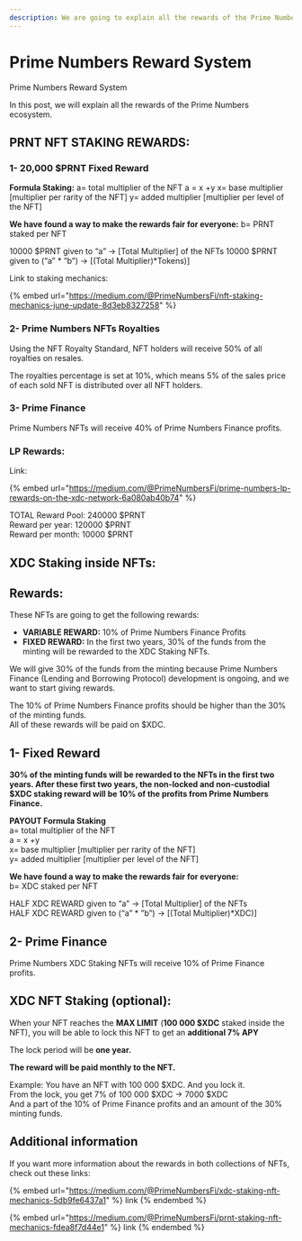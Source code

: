 ```yaml
---
description: We are going to explain all the rewards of the Prime Numbers ecosystem.
---
```


# Prime Numbers Reward System

Prime Numbers Reward System

In this post, we will explain all the rewards of the Prime Numbers ecosystem.

## PRNT NFT STAKING REWARDS: <a href="#b642" id="b642"></a>

### 1- 20,000 $PRNT Fixed Reward <a href="#4e23" id="4e23"></a>

**Formula Staking:** a= total multiplier of the NFT a = x +y x= base multiplier \[multiplier per rarity of the NFT] y= added multiplier \[multiplier per level of the NFT]

**We have found a way to make the rewards fair for everyone:** b= PRNT staked per NFT

10000 $PRNT given to “a” -> \[Total Multiplier] of the NFTs 10000 $PRNT given to (“a” \* ”b”) -> \[(Total Multiplier)\*Tokens)]

Link to staking mechanics:&#x20;

{% embed url="https://medium.com/@PrimeNumbersFi/nft-staking-mechanics-june-update-8d3eb8327258" %}

### 2- Prime Numbers NFTs Royalties <a href="#6649" id="6649"></a>

Using the NFT Royalty Standard, NFT holders will receive 50% of all royalties on resales.

The royalties percentage is set at 10%, which means 5% of the sales price of each sold NFT is distributed over all NFT holders.



### 3- Prime Finance <a href="#7896" id="7896"></a>

Prime Numbers NFTs will receive 40% of Prime Numbers Finance profits.&#x20;

### LP Rewards: <a href="#11cf" id="11cf"></a>

Link:&#x20;

{% embed url="https://medium.com/@PrimeNumbersFi/prime-numbers-lp-rewards-on-the-xdc-network-6a080ab40b74" %}

TOTAL Reward Pool: 240000 $PRNT\
Reward per year: 120000 $PRNT\
Reward per month: 10000 $PRNT

## XDC Staking inside NFTs: <a href="#3cf4" id="3cf4"></a>

## Rewards: <a href="#f327" id="f327"></a>

These NFTs are going to get the following rewards:

* **VARIABLE REWARD:** 10% of Prime Numbers Finance Profits
* **FIXED REWARD:** In the first two years, 30% of the funds from the minting will be rewarded to the XDC Staking NFTs.

We will give 30% of the funds from the minting because Prime Numbers Finance (Lending and Borrowing Protocol) development is ongoing, and we want to start giving rewards.

The 10% of Prime Numbers Finance profits should be higher than the 30% of the minting funds.\
All of these rewards will be paid on $XDC.

## 1- Fixed Reward <a href="#8910" id="8910"></a>

**30% of the minting funds will be rewarded to the NFTs in the first two years. After these first two years, the non-locked and non-custodial $XDC staking reward will be 10% of the profits from Prime Numbers Finance.**

**PAYOUT Formula Staking**\
a= total multiplier of the NFT\
a = x +y\
x= base multiplier \[multiplier per rarity of the NFT]\
y= added multiplier \[multiplier per level of the NFT]

**We have found a way to make the rewards fair for everyone:**\
b= XDC staked per NFT

HALF XDC REWARD given to “a” -> \[Total Multiplier] of the NFTs\
HALF XDC REWARD given to (“a” \* ”b”) -> \[(Total Multiplier)\*XDC)]

## 2- Prime Finance <a href="#036c" id="036c"></a>

Prime Numbers XDC Staking NFTs will receive 10% of Prime Finance profits.

## XDC NFT Staking (optional): <a href="#a11b" id="a11b"></a>

When your NFT reaches the **MAX LIMIT** (**100 000 $XDC** staked inside the NFT), you will be able to lock this NFT to get an **additional 7% APY**

The lock period will be **one year.**

**The reward will be paid monthly to the NFT.**

Example: You have an NFT with 100 000 $XDC. And you lock it.\
From the lock, you get 7% of 100 000 $XDC -> 7000 $XDC\
And a part of the 10% of Prime Finance profits and an amount of the 30% minting funds.



## Additional information <a href="#5230" id="5230"></a>

If you want more information about the rewards in both collections of NFTs, check out these links:

{% embed url="https://medium.com/@PrimeNumbersFi/xdc-staking-nft-mechanics-5db9fe6437a1" %}
link
{% endembed %}

{% embed url="https://medium.com/@PrimeNumbersFi/prnt-staking-nft-mechanics-fdea8f7d44e1" %}
link
{% endembed %}
